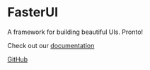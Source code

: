 # FasterUI

A framework for building beautiful UIs. Pronto!

Check out our [documentation](https://ampiato-fasterui.netlify.app)

[GitHub](https://github.com/ampiato/FasterUI)
